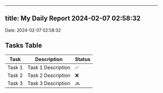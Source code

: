 
---
title: My Daily Report 2024-02-07 02:58:32
---

Date: 2024-02-07 02:58:32

## Tasks Table

| Task | Description | Status |
|------|-------------|--------|
| Task 1 | Task 1 Description | ✅ |
| Task 2 | Task 2 Description | ❌ |
| Task 3 | Task 3 Description | 🔜 |
